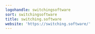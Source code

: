 ```yaml
---
logohandle: switchingsoftware
sort: switchingsoftware
title: switching.software
website: 'https://switching.software/'
---
```

